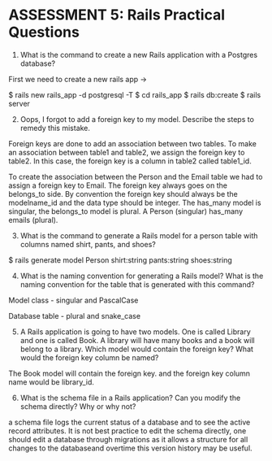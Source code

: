 # ASSESSMENT 5: Rails Practical Questions

1. What is the command to create a new Rails application with a Postgres database?

First we need to create a new rails app ->

$ rails new rails_app -d postgresql -T
$ cd rails_app
$ rails db:create
$ rails server

2. Oops, I forgot to add a foreign key to my model. Describe the steps to remedy this mistake.

Foreign keys are done to add an association between two tables. To make an association between table1 and table2, we assign the foreign key to table2.
In this case, the foreign key is a column in table2 called table1_id.

To create the association between the Person and the Email table we had to assign a foreign key to Email. The foreign key always goes on the belongs_to side. By convention the foreign key should always be the modelname_id and the data type should be integer. The has_many model is singular, the belongs_to model is plural. A Person (singular) has_many emails (plural).

3. What is the command to generate a Rails model for a person table with columns named shirt, pants, and shoes?

$ rails generate model Person shirt:string pants:string shoes:string

4. What is the naming convention for generating a Rails model? What is the naming convention for the table that is generated with this command?

Model class - singular and PascalCase

Database table - plural and snake_case

5. A Rails application is going to have two models. One is called Library and one is called Book. A library will have many books and a book will belong to a library. Which model would contain the foreign key? What would the foreign key column be named?

The Book model will contain the foreign key. and the foreign key column name would be library_id.



6. What is the schema file in a Rails application? Can you modify the schema directly? Why or why not?

a schema file logs the current status of a database and to see the active record attributes. It is not best practice to edit the schema directly, one should edit a database through migrations as it allows a structure for all changes to the databaseand overtime this version history may be useful.
